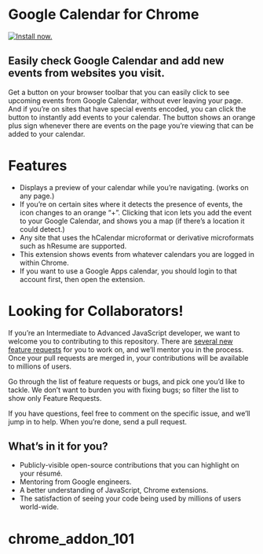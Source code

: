 # Google Calendar for Chrome

[![Install now.](https://developer.chrome.com/webstore/images/ChromeWebStore_BadgeWBorder_v2_206x58.png)
](https://chrome.google.com/webstore/detail/google-calendar-by-google/gmbgaklkmjakoegficnlkhebmhkjfich)


## Easily check Google Calendar and add new events from websites you visit.

Get a button on your browser toolbar that you can easily click to see upcoming events from Google Calendar,
without ever leaving your page. And if you’re on sites that have special events encoded,
you can click the button to instantly add events to your calendar.
The button shows an orange plus sign whenever there are events on the page you’re viewing that can be added to your calendar.


# Features

* Displays a preview of your calendar while you’re navigating. (works on any page.)
* If you’re on certain sites where it detects the presence of events, the icon changes to an orange “+”. Clicking that icon lets you add the event to your Google Calendar, and shows you a map (if there’s a location it could detect.)
* Any site that uses the hCalendar microformat or derivative microformats such as hResume are supported.
* This extension shows events from whatever calendars you are logged in within Chrome.
* If you want to use a Google Apps calendar, you should login to that account first, then open the extension.

# Looking for Collaborators!

If you’re an Intermediate to Advanced JavaScript developer, we want to welcome you to contributing to this repository. There are [several new feature requests](https://github.com/manastungare/google-calendar-crx/labels/Feature%20Request) for you to work on, and we’ll mentor you in the process. Once your pull requests are merged in, your contributions will be available to millions of users.

Go through the list of feature requests or bugs, and pick one you’d like to tackle. We don’t want to burden you with fixing bugs; so filter the list to show only Feature Requests. 

If you have questions, feel free to comment on the specific issue, and we’ll jump in to help. When you’re done, send a pull request.

## What’s in it for you?

* Publicly-visible open-source contributions that you can highlight on your résumé.
* Mentoring from Google engineers.
* A better understanding of JavaScript, Chrome extensions.
* The satisfaction of seeing your code being used by millions of users world-wide.
# chrome_addon_101

